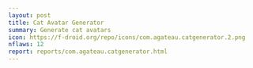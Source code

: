 ```yaml
---
layout: post
title: Cat Avatar Generator
summary: Generate cat avatars
icon: https://f-droid.org/repo/icons/com.agateau.catgenerator.2.png
nflaws: 12
report: reports/com.agateau.catgenerator.html
---
```

